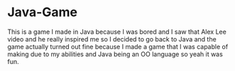 # Java-Game
This is a game I made in Java because I was bored and I saw that Alex Lee video and he really inspired me so I decided to go back to Java and the game actually turned out fine because I made a game that I was capable of making due to my abilities and Java being an OO language so yeah it was fun.

